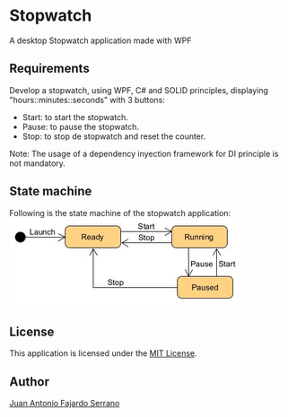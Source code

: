 # Stopwatch
A desktop Stopwatch application made with WPF

## Requirements
Develop a stopwatch, using WPF, C# and SOLID principles, displaying "hours::minutes::seconds" with 3 buttons:
- Start: to start the stopwatch.
- Pause: to pause the stopwatch.
- Stop: to stop de stopwatch and reset the counter.

Note: The usage of a dependency inyection framework for DI principle is not mandatory.

## State machine
Following is the state machine of the stopwatch application:
![State machine diagram](doc/imgs/state_machine_diagram.JPG)

## License

This application is licensed under the [MIT License](https://github.com/JAFS6/Stopwatch/blob/main/LICENSE).

## Author

[Juan Antonio Fajardo Serrano](https://www.linkedin.com/in/jafs6)
